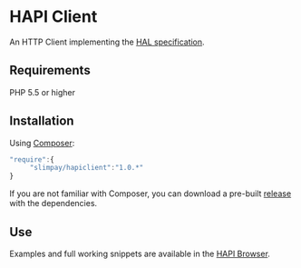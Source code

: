 # HAPI Client

An HTTP Client implementing the [HAL specification](https://tools.ietf.org/html/draft-kelly-json-hal-07).

## Requirements

PHP 5.5 or higher

## Installation

Using [Composer](https://getcomposer.org/):
```js
"require":{
	 "slimpay/hapiclient":"1.0.*"
}
```

If you are not familiar with Composer, you can download a pre-built [release](https://github.com/SlimPay/hapiclient-php/releases) with the dependencies.

## Use

Examples and full working snippets are available in the [HAPI Browser](https://dev.slimpay.com/hapi/browser).

